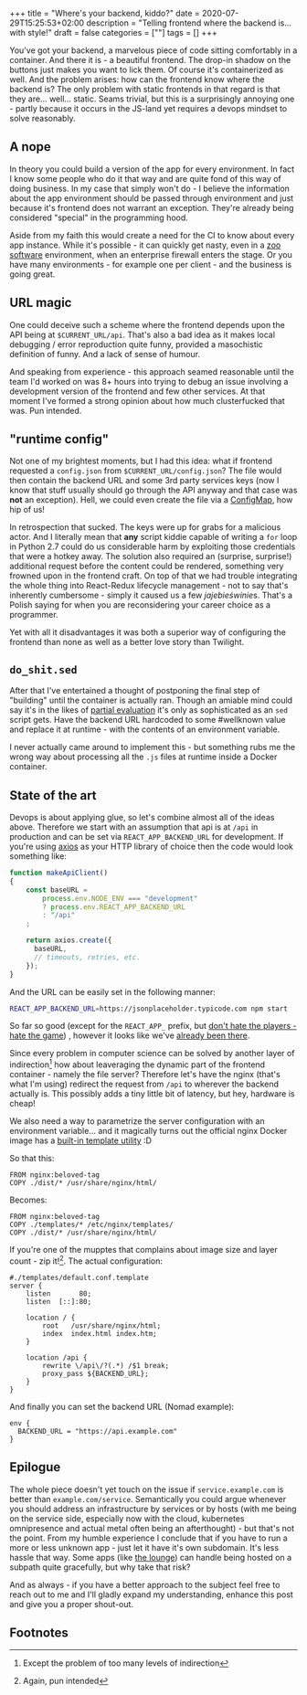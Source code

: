 +++
title = "Where's your backend, kiddo?"
date = 2020-07-29T15:25:53+02:00
description = "Telling frontend where the backend is... with style!"
draft = false
categories = [""]
tags = []
+++

You've got your backend, a marvelous piece of code sitting comfortably in a container. And there it is - a beautiful frontend. The drop-in shadow on the buttons just makes you want to lick them. Of course it's containerized as well. And the problem arises: how can the frontend know where the backend is? The only problem with static frontends in that regard is that they are... well... static. Seams trivial, but this is a surprisingly annoying one - partly because it occurs in the JS-land yet requires a devops mindset to solve reasonably.

## A nope

In theory you could build a version of the app for every environment. In fact I know some people who do it that way and are quite fond of this way of doing business. In my case that simply won't do - I believe the information about the app environment should be passed through environment and just because it's frontend does not warrant an exception. They're already being considered "special" in the programming hood. 

Aside from my faith this would create a need for the CI to know about every app instance. While it's possible - it can quickly get nasty, even in a [zoo software](https://blog.ploeh.dk/2012/12/18/RangersandZookeepers/) environment, when an enterprise firewall enters the stage. Or you have many environments - for example one per client - and the business is going great.

## URL magic

One could deceive such a scheme where the frontend depends upon the API being at `$CURRENT_URL/api`. That's also a bad idea as it makes local debugging / error reproduction quite funny, provided a masochistic definition of funny. And a lack of sense of humour.

And speaking from experience - this approach seamed reasonable until the team I'd worked on was 8+ hours into trying to debug an issue involving a development version of the frontend and few other services. At that moment I've formed a strong opinion about how much clusterfucked that was. Pun intended.

## "runtime config"

Not one of my brightest moments, but I had this idea: what if frontend requested a `config.json` from `$CURRENT_URL/config.json`? The file would then contain the backend URL and some 3rd party services keys (now I know that stuff usually should go through the API anyway and that case was **not** an exception). Hell, we could even create the file via a [ConfigMap](https://kubernetes.io/docs/concepts/configuration/configmap/), how hip of us!

In retrospection that sucked. The keys were up for grabs for a malicious actor. And I literally mean that **any** script kiddie capable of writing a `for` loop in Python 2.7 could do us considerable harm by exploiting those credentials that were a hotkey away. The solution also required an (surprise, surprise!) additional request before the content could be rendered, something very frowned upon in the frontend craft. On top of that we had trouble integrating the whole thing into React-Redux lifecycle management - not to say that's inherently cumbersome - simply it caused us a few *jajebieświnie*s. That's a Polish saying for when you are reconsidering your career choice as a programmer.

Yet with all it disadvantages it was both a superior way of configuring the frontend than none as well as a better love story than Twilight.

## `do_shit.sed`

After that I've entertained a thought of postponing the final step of "building" until the container is actually ran. Though an amiable mind could say it's in the likes of [partial evaluation](https://en.wikipedia.org/wiki/Partial_evaluation) it's only as sophisticated as an `sed` script gets. Have the backend URL hardcoded to some #wellknown value and replace it at runtime - with the contents of an environment variable.

I never actually came around to implement this - but something rubs me the wrong way about processing all the `.js` files at runtime inside a Docker container.

## State of the art

Devops is about applying glue, so let's combine almost all of the ideas above. Therefore we start with an assumption that api is at `/api` in production and can be set via `REACT_APP_BACKEND_URL` for development. If you're using [axios](https://github.com/axios/axios) as your HTTP library of choice then the code would look something like:

```js
function makeApiClient()
{
    const baseURL = 
        process.env.NODE_ENV === "development"
        ? process.env.REACT_APP_BACKEND_URL
        : "/api"
    ;

    return axios.create({
      baseURL,
      // timeouts, retries, etc.
    });
}
```

And the URL can be easily set in the following manner:
```sh
REACT_APP_BACKEND_URL=https://jsonplaceholder.typicode.com npm start
```

So far so good (except for the `REACT_APP_` prefix, but [don't hate the players - hate the game](https://create-react-app.dev/docs/adding-custom-environment-variables/)) , however it looks like we've [already been there](#url-magic). 

Since every problem in computer science can be solved by another layer of indirection[^1] how about leaveraging the dynamic part of the frontend container - namely the file server? Therefore let's have the nginx (that's what I'm using) redirect the request from `/api` to wherever the backend actually is. This possibly adds a tiny little bit of latency, but hey, hardware is cheap!

 We also need a way to parametrize the server configuration with an environment variable... and it magically turns out the official nginx Docker image has a [built-in template utility](https://github.com/docker-library/docs/blob/master/nginx/content.md#using-environment-variables-in-image-configuration-new-in-119) :D

So that this:
```docker
FROM nginx:beloved-tag
COPY ./dist/* /usr/share/nginx/html/
```

Becomes:

```docker
FROM nginx:beloved-tag
COPY ./templates/* /etc/nginx/templates/
COPY ./dist/* /usr/share/nginx/html/
```

If you're one of the mupptes that complains about image size and layer count - zip it![^2]. The actual configuration:
```nginx
#./templates/default.conf.template
server {
    listen       80;
    listen  [::]:80;

    location / {
        root   /usr/share/nginx/html;
        index  index.html index.htm;
    }

    location /api {
        rewrite \/api\/?(.*) /$1 break;
        proxy_pass ${BACKEND_URL};
    }
}
```

And finally you can set the backend URL (Nomad example):

```hcl
env {
  BACKEND_URL = "https://api.example.com"
}
```

## Epilogue

The whole piece doesn't yet touch on the issue if `service.example.com` is better than `example.com/service`. Semantically you could argue whenever you should address an infrastructure by services or by hosts (with me being on the service side, especially now with the cloud, kubernetes omnipresence and actual metal often being an afterthought) - but that's not the point. From my humble experience I conclude that if you have to run a more or less unknown app - just let it have it's own subdomain. It's less hassle that way. Some apps (like [the lounge](https://github.com/thelounge/thelounge)) can handle being hosted on a subpath quite gracefully, but why take that risk?

And as always - if you have a better approach to the subject feel free to reach out to me and I'll gladly expand my understanding, enhance this post and give you a proper shout-out.

## Footnotes

[^1]: Except the problem of too many levels of indirection
[^2]: Again, pun intended
